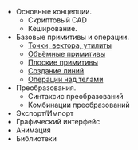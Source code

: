 * Основные концепции.
	* Скриптовый CAD
	* Кеширование.
* Базовые примитивы и операции.
    * [Точки, вектора, утилиты](prim0d.html)
    * [Объёмные примитивы](prim3d.html)  
    * [Плоские примитивы](prim2d.html)  
    * [Создание линий](prim1d.html)  
    * [Операции над телами](ops3d.html)  
* Преобразования.
	* Синтаксис преобразований
	* Комбинации преобразований
* Экспорт/Импорт
* Графический интерфейс
* Анимация
* Библиотеки